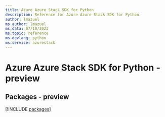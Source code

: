 ```yaml
---
title: Azure Azure Stack SDK for Python
description: Reference for Azure Azure Stack SDK for Python
author: lmazuel
ms.author: lmazuel
ms.data: 07/10/2023
ms.topic: reference
ms.devlang: python
ms.service: azurestack
---
```

# Azure Azure Stack SDK for Python - preview
## Packages - preview
[!INCLUDE [packages](azure-stack-index.md)]